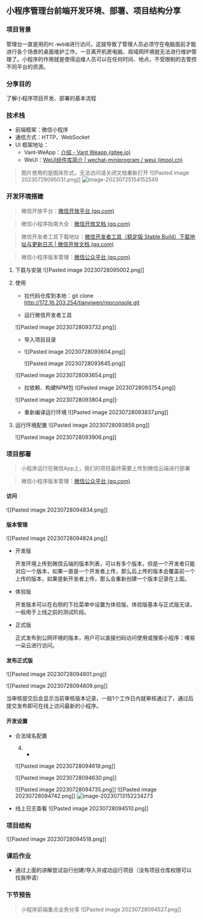 ## 小程序管理台前端开发环境、部署、项目结构分享

### 项目背景

管理台一直是用的`PC-Web端`进行访问，这就导致了管理人员必须守在电脑面前才能进行各个场景的桌面维护工作，一旦离开机房电脑、局域网环境就无法进行维护管理了。小程序的作用就是使得运维人员可以在任何时间、地点，不受限制的去管控不同平台的资源。



### 分享目的

了解小程序项目开发、部署的基本流程



### 技术栈

- 前端框架：微信小程序
- 通信方式：HTTP、WebSocket
- UI 框架地址：
  - Vant-WeApp：[介绍 - Vant Weapp (gitee.io)](https://vant-contrib.gitee.io/vant-weapp/#/home)
  - WeUI：[WeUI组件库简介 | wechat-miniprogram / weui (imool.cn)](https://www.imool.cn/weui/docs/)

> 图片使用的是图床形式，无法访问请关闭文档重新打开
![[Pasted image 20230728095031.png]]
![image-20230725154152549](http://cdn.chhhh.cn/image-20230725154152549.png)



### 开发环境搭建

> 微信开放平台：[微信开放平台 (qq.com)](https://open.weixin.qq.com/home)

> 微信小程序指南大全：[微信开放文档 (qq.com)](https://developers.weixin.qq.com/miniprogram/dev/framework/)

> 微信开发者工具下载地址：[微信开发者工具（稳定版 Stable Build）下载地址与更新日志 | 微信开放文档 (qq.com)](https://developers.weixin.qq.com/miniprogram/dev/devtools/stable.html)

> 微信小程序版本管理：[微信公众平台 (qq.com)](https://mp.weixin.qq.com/)



1. 下载与安装
![[Pasted image 20230728095002.png]]
2. 使用

   - 拉代码仓库到本地：git clone http://172.16.203.254/tianyiwen/mpconsole.git

   - 运行微信开发者工具

	![[Pasted image 20230728093732.png]]

   - 导入项目目录
   - ![[Pasted image 20230728093604.png]]

   

     ![[Pasted image 20230728093645.png]]


	![[Pasted image 20230728093654.png]]
  

   - 拉依赖、构建NPM包
	![[Pasted image 20230728093754.png]]
    
	![[Pasted image 20230728093804.png]]·
     

   - 重新编译运行环境
	![[Pasted image 20230728093837.png]]
	

3. 运行环境配置
	![[Pasted image 20230728093859.png]]
   
	![[Pasted image 20230728093906.png]]
   



### 项目部署

> 小程序运行在微信App上，我们的项目最终需要上传到微信云端进行部署

> 微信小程序版本管理：[微信公众平台 (qq.com)](https://mp.weixin.qq.com/)



#### 访问

![[Pasted image 20230728094834.png]]

#### 版本管理

![[Pasted image 20230728094824.png]]

- 开发版

  开发环境上传到微信云端的版本列表，可以有多个版本，但是一个开发者只能对应一个版本，如果一直是一个开发者上传，那么后上传的版本会覆盖前一个上传的版本，如果是新开发者上传，那么会重新创建一个版本记录在上面。

- 体验版

  开发版本可以在右侧的下拉菜单中设置为体验版，体验版基本与正式版无误，一般用于上线之前的测试阶段。

- 正式版

  正式发布到公网环境的版本，用户可以直接扫码访问使用或搜索小程序：噢易一朵云进行访问。

#### 发布正式版
![[Pasted image 20230728094801.png]]

![[Pasted image 20230728094809.png]]


当审核提交后会显示当前审核版本记录，一般1个工作日内就审核通过了，通过后提交发布即可在线上访问最新的小程序。

#### 开发设置

- 合法域名配置

  4. -

	     
	![[Pasted image 20230728094619.png]]
    
     ![[Pasted image 20230728094630.png]]

     ![[Pasted image 20230728094735.png]]
	![[Pasted image 20230728094742.png]]
  ![image-20230713152234273](http://cdn.chhhh.cn/image-20230713152234273.png)

- 线上日志查看
![[Pasted image 20230728094510.png]]




### 项目结构
![[Pasted image 20230728094518.png]]










### 课后作业

- 通过上面的讲解尝试自行创建/导入并成功运行项目（没有项目仓库权限可以找我申请）



### 下节预告

> 小程序前端重点业务分享
![[Pasted image 20230728094527.png]]


